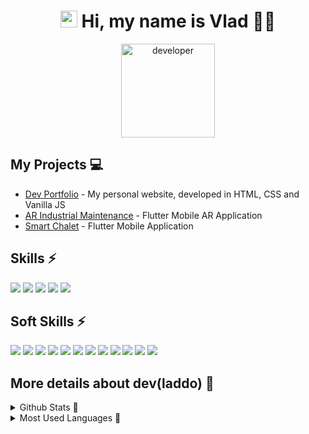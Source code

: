 
<h1 align="center"><img src="https://media.giphy.com/media/hvRJCLFzcasrR4ia7z/giphy.gif" width=27px height=27px></img> Hi, my name is Vlad 🧛🏻</h1>

<p align="center">
  <img src="https://media.giphy.com/media/487L0pNZKONFN01oHO/giphy.gif" width="150px" title="developer">
</p>


## My Projects 💻
- [Dev Portfolio](https://thevladdo.netlify.app) - My personal website, developed in HTML, CSS and Vanilla JS
- [AR Industrial Maintenance](https://github.com/thevladdo/AR_Industrial_Maintenance) - Flutter Mobile AR Application
- [Smart Chalet](https://github.com/thevladdo/Smart_Chalet) - Flutter Mobile Application

## Skills ⚡️
[![](https://img.shields.io/badge/React-5ed4f4?style=for-the-badge&logo=react&logoColor=22272E&labelColor=f0f0f0)](https://reactjs.org/)
![](https://img.shields.io/badge/JavaScript-EFD948?style=for-the-badge&logo=javascript&logoColor=22272E&labelColor=f0f0f0)
[![](https://img.shields.io/badge/Mongodb-53A34E?style=for-the-badge&logo=mongodb&logoColor=22272E&labelColor=f0f0f0)](https://www.mongodb.com/)
[![](https://img.shields.io/badge/SASS-CF6B9E?style=for-the-badge&logo=sass&logoColor=22272E&labelColor=f0f0f0)](https://sass-lang.com/)
[![](https://img.shields.io/badge/flutter-3399ff?style=for-the-badge&logo=flutter&logoColor=22272E&labelColor=f0f0f0)](https://flutter.dev/)

## Soft Skills ⚡️
![](https://img.shields.io/badge/Decision%20making-2D333B?style=for-the-badge)
![](https://img.shields.io/badge/Problem%20solving-2D333B?style=for-the-badge)
![](https://img.shields.io/badge/Teamwork-2D333B?style=for-the-badge)
![](https://img.shields.io/badge/Communication%20skills-2D333B?style=for-the-badge)
![](https://img.shields.io/badge/commitment-2D333B?style=for-the-badge)
![](https://img.shields.io/badge/leadership-2D333B?style=for-the-badge)
![](https://img.shields.io/badge/stress%20resistance-2D333B?style=for-the-badge)
![](https://img.shields.io/badge/Emotional%20intelligence-2D333B?style=for-the-badge)
![](https://img.shields.io/badge/creativity-2D333B?style=for-the-badge)
![](https://img.shields.io/badge/Time%20management%20and%20organization-2D333B?style=for-the-badge)
![](https://img.shields.io/badge/Communication%20skills-2D333B?style=for-the-badge)
![](https://img.shields.io/badge/Presentation%20skills-2D333B?style=for-the-badge)


 ## More details about dev(laddo) 🧲
<details>
    <summary> Github Stats 🫡</summary>
<img align="center" alt="Github Stats" src="https://github-readme-stats.vercel.app/api?username=thevladdo&count_private=true&show_icons=true&theme=dark" />
</details>
<details>
    <summary> Most Used Languages 👀</summary>
<img align="center" alt="Most Used" src="https://github-readme-stats.vercel.app/api/top-langs/?username=thevladdo&theme=dark&layout=compact" />
</details>
